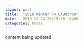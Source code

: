 ```yaml
---
layout: post
title:  "2019 Winter F4 CADathon"
date:   2019-12-24 20:15:28 -0400
categories: Posts
---
```

content being updated